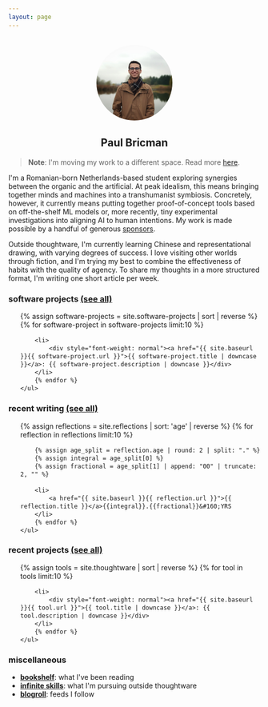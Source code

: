 ```yaml
---
layout: page
---
```


<center>
<br/>
<img width="30%" src="/assets/img/profile.jpeg" style="border-radius: 50%;">
<h2>Paul Bricman</h2>
</center>

> **Note**: I'm moving my work to a different space. Read more [here](/reflections/near-future-plans).

I'm a Romanian-born Netherlands-based student exploring synergies between the organic and the artificial. At peak idealism, this means bringing together minds and machines into a transhumanist symbiosis. Concretely, however, it currently means putting together proof-of-concept tools based on off-the-shelf ML models or, more recently, tiny experimental investigations into aligning AI to human intentions. My work is made possible by a handful of generous [sponsors](/sponsors).

Outside thoughtware, I'm currently learning Chinese and representational drawing, with varying degrees of success. I love visiting other worlds through fiction, and I'm trying my best to combine the effectiveness of habits with the quality of agency. To share my thoughts in a more structured format, I'm writing one short article per week.

### software projects [(see all)](/software-projects)

<div class="posts" id="Blog">
    <ul>
        {% assign software-projects = site.software-projects | sort | reverse %}
        {% for software-project in software-projects limit:10 %}

        <li>
            <div style="font-weight: normal"><a href="{{ site.baseurl }}{{ software-project.url }}">{{ software-project.title | downcase }}</a>: {{ software-project.description | downcase }}</div>
        </li>
        {% endfor %}
    </ul>

</div>


### recent writing [(see all)](/reflections)

<div class="posts" id="Blog">
    <ul>
        {% assign reflections = site.reflections | sort: 'age' | reverse %}
        {% for reflection in reflections limit:10 %}

        {% assign age_split = reflection.age | round: 2 | split: "." %}
        {% assign integral = age_split[0] %}
        {% assign fractional = age_split[1] | append: "00" | truncate: 2, "" %}

        <li>
            <a href="{{ site.baseurl }}{{ reflection.url }}">{{ reflection.title }}</a>{{integral}}.{{fractional}}&#160;YRS
        </li>
        {% endfor %}
    </ul>

</div>

### recent projects [(see all)](/thoughtware)

<div class="posts" id="Blog">
    <ul>
        {% assign tools = site.thoughtware | sort | reverse %}
        {% for tool in tools limit:10 %}

        <li>
            <div style="font-weight: normal"><a href="{{ site.baseurl }}{{ tool.url }}">{{ tool.title | downcase }}</a>: {{ tool.description | downcase }}</div>
        </li>
        {% endfor %}
    </ul>

</div>

### miscellaneous

- [**bookshelf**](/bookshelf): what I've been reading
- [**infinite skills**](/infinite-skills): what I'm pursuing outside thoughtware
- [**blogroll**](/blogroll.opml): feeds I follow
